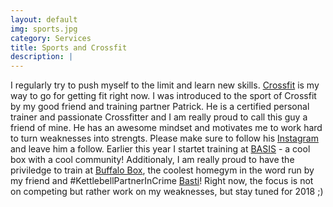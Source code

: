 ```yaml
---
layout: default
img: sports.jpg
category: Services
title: Sports and Crossfit 
description: |
---
```

I regularly try to push myself to the limit and learn new skills. [Crossfit](https://crossfit.com/ "Crossfit") is my way to go for getting fit right now. I was introduced to the sport of Crossfit by my good friend and training partner Patrick. He is a certified personal trainer and passionate Crossfitter and I am really proud to call this guy a friend of mine. He has an awesome mindset and motivates me to work hard to turn weaknesses into strengts. Please make sure to follow his [Instagram](https://www.instagram.com/pattreiber/ "Patrick Treiber") and leave him a follow. Earlier this year I startet training at [BASIS](http://basis-karlsruhe.de/ "BASIS Karlsruhe") - a cool box with a cool community! Additionaly, I am really proud to have the priviledge to train at [Buffalo Box](http://www.buffalobox.de/ "Buffalo Box Ettlingen"), the coolest homegym in the word run by my friend and #KettlebellPartnerInCrime [Basti](https://www.instagram.com/buffalobasti/ "Basti Siebenbürger")! Right now, the focus is not on competing but rather work on my weaknesses, but stay tuned for 2018 ;)
